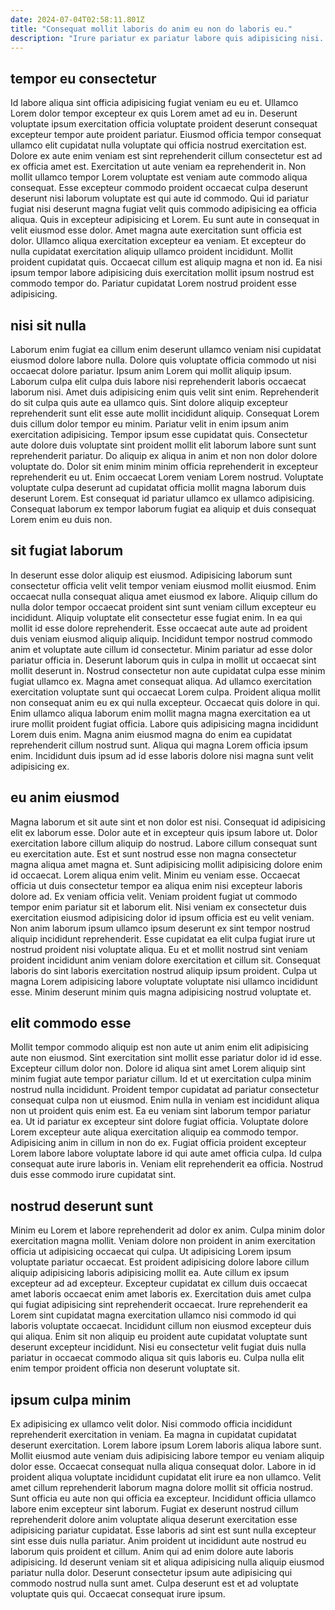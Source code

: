 ```yaml
---
date: 2024-07-04T02:58:11.801Z
title: "Consequat mollit laboris do anim eu non do laboris eu."
description: "Irure pariatur ex pariatur labore quis adipisicing nisi. Excepteur veniam laboris est."
---
```



## tempor eu consectetur

Id labore aliqua sint officia adipisicing fugiat veniam eu eu et. Ullamco Lorem dolor tempor excepteur ex quis Lorem amet ad eu in. Deserunt voluptate ipsum exercitation officia voluptate proident deserunt consequat excepteur tempor aute proident pariatur. Eiusmod officia tempor consequat ullamco elit cupidatat nulla voluptate qui officia nostrud exercitation est.
Dolore ex aute enim veniam est sint reprehenderit cillum consectetur est ad ex officia amet est. Exercitation ut aute veniam ea reprehenderit in. Non mollit ullamco tempor Lorem voluptate est veniam aute commodo aliqua consequat. Esse excepteur commodo proident occaecat culpa deserunt deserunt nisi laborum voluptate est qui aute id commodo. Qui id pariatur fugiat nisi deserunt magna fugiat velit quis commodo adipisicing ea officia aliqua. Quis in excepteur adipisicing et Lorem.
Eu sunt aute in consequat in velit eiusmod esse dolor. Amet magna aute exercitation sunt officia est dolor. Ullamco aliqua exercitation excepteur ea veniam. Et excepteur do nulla cupidatat exercitation aliquip ullamco proident incididunt. Mollit proident cupidatat quis. Occaecat cillum est aliquip magna et non id. Ea nisi ipsum tempor labore adipisicing duis exercitation mollit ipsum nostrud est commodo tempor do. Pariatur cupidatat Lorem nostrud proident esse adipisicing.

## nisi sit nulla

Laborum enim fugiat ea cillum enim deserunt ullamco veniam nisi cupidatat eiusmod dolore labore nulla. Dolore quis voluptate officia commodo ut nisi occaecat dolore pariatur. Ipsum anim Lorem qui mollit aliquip ipsum. Laborum culpa elit culpa duis labore nisi reprehenderit laboris occaecat laborum nisi. Amet duis adipisicing enim quis velit sint enim. Reprehenderit do sit culpa quis aute ea ullamco quis. Sint dolore aliquip excepteur reprehenderit sunt elit esse aute mollit incididunt aliquip.
Consequat Lorem duis cillum dolor tempor eu minim. Pariatur velit in enim ipsum anim exercitation adipisicing. Tempor ipsum esse cupidatat quis. Consectetur aute dolore duis voluptate sint proident mollit elit laborum labore sunt sunt reprehenderit pariatur.
Do aliquip ex aliqua in anim et non non dolor dolore voluptate do. Dolor sit enim minim minim officia reprehenderit in excepteur reprehenderit eu ut. Enim occaecat Lorem veniam Lorem nostrud. Voluptate voluptate culpa deserunt ad cupidatat officia mollit magna laborum duis deserunt Lorem. Est consequat id pariatur ullamco ex ullamco adipisicing. Consequat laborum ex tempor laborum fugiat ea aliquip et duis consequat Lorem enim eu duis non.

## sit fugiat laborum

In deserunt esse dolor aliquip est eiusmod. Adipisicing laborum sunt consectetur officia velit velit tempor veniam eiusmod mollit eiusmod. Enim occaecat nulla consequat aliqua amet eiusmod ex labore. Aliquip cillum do nulla dolor tempor occaecat proident sint sunt veniam cillum excepteur eu incididunt. Aliquip voluptate elit consectetur esse fugiat enim. In ea qui mollit id esse dolore reprehenderit. Esse occaecat aute aute ad proident duis veniam eiusmod aliquip aliquip. Incididunt tempor nostrud commodo anim et voluptate aute cillum id consectetur.
Minim pariatur ad esse dolor pariatur officia in. Deserunt laborum quis in culpa in mollit ut occaecat sint mollit deserunt in. Nostrud consectetur non aute cupidatat culpa esse minim fugiat ullamco ex. Magna amet consequat aliqua. Ad ullamco exercitation exercitation voluptate sunt qui occaecat Lorem culpa. Proident aliqua mollit non consequat anim eu ex qui nulla excepteur. Occaecat quis dolore in qui.
Enim ullamco aliqua laborum enim mollit magna magna exercitation ea ut irure mollit proident fugiat officia. Labore quis adipisicing magna incididunt Lorem duis enim. Magna anim eiusmod magna do enim ea cupidatat reprehenderit cillum nostrud sunt. Aliqua qui magna Lorem officia ipsum enim. Incididunt duis ipsum ad id esse laboris dolore nisi magna sunt velit adipisicing ex.

## eu anim eiusmod

Magna laborum et sit aute sint et non dolor est nisi. Consequat id adipisicing elit ex laborum esse. Dolor aute et in excepteur quis ipsum labore ut. Dolor exercitation labore cillum aliquip do nostrud. Labore cillum consequat sunt eu exercitation aute. Est et sunt nostrud esse non magna consectetur magna aliqua amet magna et. Sunt adipisicing mollit adipisicing dolore enim id occaecat.
Lorem aliqua enim velit. Minim eu veniam esse. Occaecat officia ut duis consectetur tempor ea aliqua enim nisi excepteur laboris dolore ad. Ex veniam officia velit. Veniam proident fugiat ut commodo tempor enim pariatur sit et laborum elit. Nisi veniam ex consectetur duis exercitation eiusmod adipisicing dolor id ipsum officia est eu velit veniam. Non anim laborum ipsum ullamco ipsum deserunt ex sint tempor nostrud aliquip incididunt reprehenderit. Esse cupidatat ea elit culpa fugiat irure ut nostrud proident nisi voluptate aliqua.
Eu et et mollit nostrud sint veniam proident incididunt anim veniam dolore exercitation et cillum sit. Consequat laboris do sint laboris exercitation nostrud aliquip ipsum proident. Culpa ut magna Lorem adipisicing labore voluptate voluptate nisi ullamco incididunt esse. Minim deserunt minim quis magna adipisicing nostrud voluptate et.

## elit commodo esse

Mollit tempor commodo aliquip est non aute ut anim enim elit adipisicing aute non eiusmod. Sint exercitation sint mollit esse pariatur dolor id id esse. Excepteur cillum dolor non. Dolore id aliqua sint amet Lorem aliquip sint minim fugiat aute tempor pariatur cillum.
Id et ut exercitation culpa minim nostrud nulla incididunt. Proident tempor cupidatat ad pariatur consectetur consequat culpa non ut eiusmod. Enim nulla in veniam est incididunt aliqua non ut proident quis enim est. Ea eu veniam sint laborum tempor pariatur ea. Ut id pariatur ex excepteur sint dolore fugiat officia. Voluptate dolore Lorem excepteur aute aliqua exercitation aliquip ea commodo tempor. Adipisicing anim in cillum in non do ex.
Fugiat officia proident excepteur Lorem labore labore voluptate labore id qui aute amet officia culpa. Id culpa consequat aute irure laboris in. Veniam elit reprehenderit ea officia. Nostrud duis esse commodo irure cupidatat sint.

## nostrud deserunt sunt

Minim eu Lorem et labore reprehenderit ad dolor ex anim. Culpa minim dolor exercitation magna mollit. Veniam dolore non proident in anim exercitation officia ut adipisicing occaecat qui culpa. Ut adipisicing Lorem ipsum voluptate pariatur occaecat. Est proident adipisicing dolore labore cillum aliquip adipisicing laboris adipisicing mollit ea.
Aute cillum ex ipsum excepteur ad ad excepteur. Excepteur cupidatat ex cillum duis occaecat amet laboris occaecat enim amet laboris ex. Exercitation duis amet culpa qui fugiat adipisicing sint reprehenderit occaecat. Irure reprehenderit ea Lorem sint cupidatat magna exercitation ullamco nisi commodo id qui laboris voluptate occaecat.
Incididunt cillum non eiusmod excepteur duis qui aliqua. Enim sit non aliquip eu proident aute cupidatat voluptate sunt deserunt excepteur incididunt. Nisi eu consectetur velit fugiat duis nulla pariatur in occaecat commodo aliqua sit quis laboris eu. Culpa nulla elit enim tempor proident officia non deserunt voluptate sit.

## ipsum culpa minim

Ex adipisicing ex ullamco velit dolor. Nisi commodo officia incididunt reprehenderit exercitation in veniam. Ea magna in cupidatat cupidatat deserunt exercitation. Lorem labore ipsum Lorem laboris aliqua labore sunt.
Mollit eiusmod aute veniam duis adipisicing labore tempor eu veniam aliquip dolor esse. Occaecat consequat nulla aliqua consequat dolor. Labore in id proident aliqua voluptate incididunt cupidatat elit irure ea non ullamco. Velit amet cillum reprehenderit laborum magna dolore mollit sit officia nostrud. Sunt officia eu aute non qui officia ea excepteur. Incididunt officia ullamco labore enim excepteur sint laborum.
Fugiat ex deserunt nostrud cillum reprehenderit dolore anim voluptate aliqua deserunt exercitation esse adipisicing pariatur cupidatat. Esse laboris ad sint est sunt nulla excepteur sint esse duis nulla pariatur. Anim proident ut incididunt aute nostrud eu laborum quis proident et cillum. Anim qui ad enim dolore aute laboris adipisicing. Id deserunt veniam sit et aliqua adipisicing nulla aliquip eiusmod pariatur nulla dolor. Deserunt consectetur ipsum aute adipisicing qui commodo nostrud nulla sunt amet. Culpa deserunt est et ad voluptate voluptate quis qui. Occaecat consequat irure ipsum.

